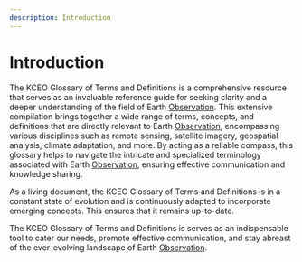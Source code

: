 ```yaml
---
description: Introduction
---
```


# Introduction

The KCEO Glossary of Terms and Definitions is a comprehensive resource that serves as an invaluable reference guide for seeking clarity and a deeper understanding of the field of Earth [Observation](../Observation). This extensive compilation brings together a wide range of terms, concepts, and definitions that are directly relevant to Earth [Observation](../Observation), encompassing various disciplines such as remote sensing, satellite imagery, geospatial analysis, climate adaptation, and more. By acting as a reliable compass, this glossary helps to navigate the intricate and specialized terminology associated with Earth [Observation](../Observation), ensuring effective communication and knowledge sharing.

As a living document, the KCEO Glossary of Terms and Definitions is in a constant state of evolution and is continuously adapted to incorporate emerging concepts. This ensures that it remains up-to-date.

The KCEO Glossary of Terms and Definitions is serves as an indispensable tool to cater our needs, promote effective communication, and stay abreast of the ever-evolving landscape of Earth [Observation](../Observation).


